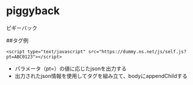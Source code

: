 # piggyback
ピギーバック

##タグ例
```
<script type="text/javascript" src="https://dummy.ns.net/js/self.js?pt=ABC0123"></script>
```

* パラメータ（pt=）の値に応じたjsonを出力する
* 出力されたjson情報を使用してタグを組み立て、bodyにappendChildする
